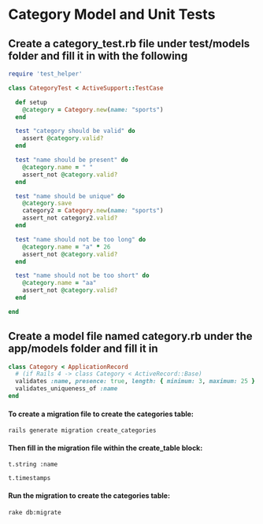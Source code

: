 # Category Model and Unit Tests

## Create a category\_test.rb file under test/models folder and fill it in with the following

```ruby
require 'test_helper'

class CategoryTest < ActiveSupport::TestCase

  def setup
    @category = Category.new(name: "sports")
  end

  test "category should be valid" do
    assert @category.valid?
  end

  test "name should be present" do
    @category.name = " "
    assert_not @category.valid?
  end

  test "name should be unique" do
    @category.save
    category2 = Category.new(name: "sports")
    assert_not category2.valid?
  end

  test "name should not be too long" do
    @category.name = "a" * 26
    assert_not @category.valid?
  end

  test "name should not be too short" do 
    @category.name = "aa"
    assert_not @category.valid?
  end

end
```

## Create a model file named category.rb under the app/models folder and fill it in

```ruby
class Category < ApplicationRecord
  # (if Rails 4 -> class Category < ActiveRecord::Base)
  validates :name, presence: true, length: { minimum: 3, maximum: 25 }
  validates_uniqueness_of :name
end 
```

#### To create a migration file to create the categories table:

`rails generate migration create_categories`

#### Then fill in the migration file within the create\_table block:

`t.string :name`

`t.timestamps`

#### Run the migration to create the categories table:

`rake db:migrate`


